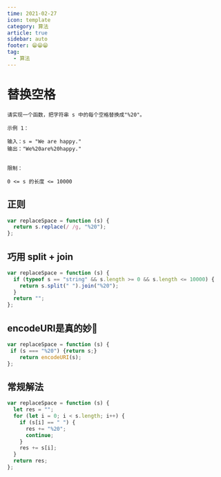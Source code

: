 ```yaml
---
time: 2021-02-27
icon: template
category: 算法
article: true
sidebar: auto
footer: 😁😁😁
tag:
  - 算法
---
```


# 替换空格

```
请实现一个函数，把字符串 s 中的每个空格替换成"%20"。

示例 1：

输入：s = "We are happy."
输出："We%20are%20happy."
 

限制：

0 <= s 的长度 <= 10000
```

## 正则

```js
var replaceSpace = function (s) {
  return s.replace(/ /g, "%20");
};
```

## 巧用 split + join

```js
var replaceSpace = function (s) {
  if (typeof s == "string" && s.length >= 0 && s.length <= 10000) {
    return s.split(" ").join("%20");
  }
  return "";
};
```

## encodeURI是真的妙🤣

```js
var replaceSpace = function (s) {
 if (s === "%20") {return s;}
    return encodeURI(s);
};
```

## 常规解法

```js
var replaceSpace = function (s) {
  let res = "";
  for (let i = 0; i < s.length; i++) {
    if (s[i] == " ") {
      res += "%20";
      continue;
    }
    res += s[i];
  }
  return res;
};
```
